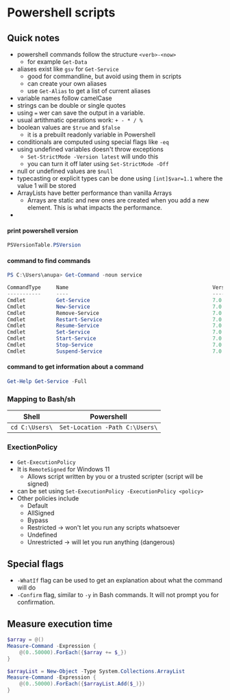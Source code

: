 # Powershell scripts

## Quick notes
- powershell commands follow the structure `<verb>-<now>`
    - for example `Get-Data`
- aliases exist like `gsv` for `Get-Service`
    - good for commandline, but avoid using them in scripts
    - can create your own aliases
    - use `Get-Alias` to get a list of current aliases
- variable names follow camelCase
- strings can be double or single quotes
- using `=` wer can save the output in a variable.
- usual artithmatic operations work: `+ - * / %`
- boolean values are `$true` and `$false`
    - it is a prebuilt readonly variable in Powershell
- conditionals are computed using special flags like `-eq`
- using undefined variables doesn't throw exceptions
    - `Set-StrictMode -Version latest` will undo this
    - you can turn it off later using `Set-StrictMode -Off`
- null or undefined values are `$null`
- typecasting or explicit types can be done using `[int]$var=1.1` where the value 1 will be stored
- ArrayLists have better performance than vanilla Arrays
    - Arrays are static and new ones are created when you add a new element. This is what impacts the performance.
- 

#### print powershell version
```powershell
PSVersionTable.PSVersion
```

#### command to find commands
```powershell
PS C:\Users\anupa> Get-Command -noun service

CommandType     Name                                               Version    Source
-----------     ----                                               -------    ------
Cmdlet          Get-Service                                        7.0.0.0    Microsoft.PowerShell.Management
Cmdlet          New-Service                                        7.0.0.0    Microsoft.PowerShell.Management
Cmdlet          Remove-Service                                     7.0.0.0    Microsoft.PowerShell.Management
Cmdlet          Restart-Service                                    7.0.0.0    Microsoft.PowerShell.Management
Cmdlet          Resume-Service                                     7.0.0.0    Microsoft.PowerShell.Management
Cmdlet          Set-Service                                        7.0.0.0    Microsoft.PowerShell.Management
Cmdlet          Start-Service                                      7.0.0.0    Microsoft.PowerShell.Management
Cmdlet          Stop-Service                                       7.0.0.0    Microsoft.PowerShell.Management
Cmdlet          Suspend-Service                                    7.0.0.0    Microsoft.PowerShell.Management
```

#### command to get information about a command
```powershell
Get-Help Get-Service -Full
```

### Mapping to Bash/sh
| Shell | Powershell |
|---|---|
| `cd C:\Users\` | `Set-Location -Path C:\Users\` |

### ExectionPolicy
- `Get-ExecutionPolicy`
- It is `RemoteSigned` for Windows 11
    - Allows script written by you or a trusted scripter (script will be signed)
- can be set using `Set-ExecutionPolicy -ExecutionPolicy <policy>`
- Other policies include
    - Default
    - AllSigned
    - Bypass
    - Restricted -> won't let you run any scripts whatsoever
    - Undefined
    - Unrestricted -> will let you run anything (dangerous)

## Special flags
- `-WhatIf` flag can be used to get an explanation about what the command will do
- `-Confirm` flag, similar to `-y` in Bash commands. It will not prompt you for confirmation.

## Measure execution time
```powershell
$array = @()
Measure-Command -Expression {
    @(0..50000).ForEach({$array += $_})
}

$arrayList = New-Object -Type System.Collections.ArrayList
Measure-Command -Expression {
    @(0..50000).ForEach({$arrayList.Add($_)})
}
```